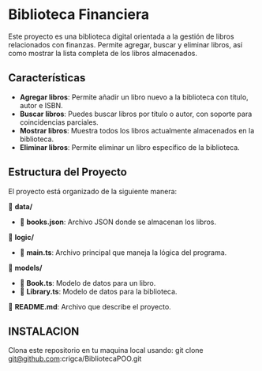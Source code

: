 # Biblioteca Financiera

Este proyecto es una biblioteca digital orientada a la gestión de libros relacionados con finanzas. Permite agregar, buscar y eliminar libros, así como mostrar la lista completa de los libros almacenados.

## Características

- **Agregar libros**: Permite añadir un libro nuevo a la biblioteca con título, autor e ISBN.
- **Buscar libros**: Puedes buscar libros por título o autor, con soporte para coincidencias parciales.
- **Mostrar libros**: Muestra todos los libros actualmente almacenados en la biblioteca.
- **Eliminar libros**: Permite eliminar un libro específico de la biblioteca.

## Estructura del Proyecto

El proyecto está organizado de la siguiente manera:

📁 **data/**
- 📄 **books.json**: Archivo JSON donde se almacenan los libros.

📁 **logic/**
- 📄 **main.ts**: Archivo principal que maneja la lógica del programa.

📁 **models/**
- 📄 **Book.ts**: Modelo de datos para un libro.
- 📄 **Library.ts**: Modelo de datos para la biblioteca.

📄 **README.md**: Archivo que describe el proyecto.

## INSTALACION

Clona este repositorio en tu maquina local usando:
 git clone git@github.com:crigca/BibliotecaPOO.git
